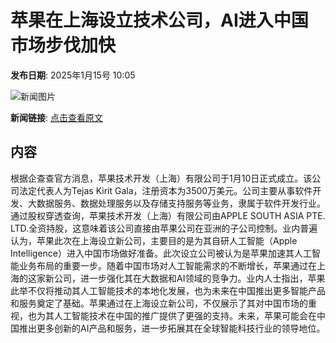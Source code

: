 # 苹果在上海设立技术公司，AI进入中国市场步伐加快

**发布日期**: 2025年1月15号 10:05

![新闻图片](https://pic.chinaz.com/picmap/202308301000498936_0.jpg)

**新闻链接**: [点击查看原文](https://www.aibase.com/zh/news/14721)

## 内容

根据企查查官方消息，苹果技术开发（上海）有限公司于1月10日正式成立。该公司法定代表人为Tejas Kirit Gala，注册资本为3500万美元。公司主要从事软件开发、大数据服务、数据处理服务以及存储支持服务等业务，隶属于软件开发行业。通过股权穿透查询，苹果技术开发（上海）有限公司由APPLE SOUTH ASIA PTE. LTD.全资持股，这意味着该公司直接由苹果公司在亚洲的子公司控制。业内普遍认为，苹果此次在上海设立新公司，主要目的是为其自研人工智能（Apple Intelligence）进入中国市场做好准备。此次设立公司被认为是苹果加速其人工智能业务布局的重要一步。随着中国市场对人工智能需求的不断增长，苹果通过在上海的这家新公司，进一步强化其在大数据和AI领域的竞争力。业内人士指出，苹果此举不仅将推动其人工智能技术的本地化发展，也为未来在中国推出更多智能产品和服务奠定了基础。苹果通过在上海设立新公司，不仅展示了其对中国市场的重视，也为其人工智能技术在中国的推广提供了更强的支持。未来，苹果可能会在中国推出更多创新的AI产品和服务，进一步拓展其在全球智能科技行业的领导地位。
